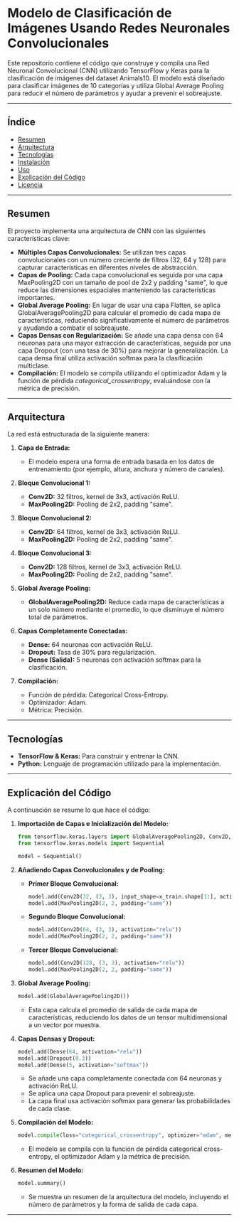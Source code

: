# Modelo de Clasificación de Imágenes Usando Redes Neuronales Convolucionales

Este repositorio contiene el código que construye y compila una Red Neuronal Convolucional (CNN) utilizando TensorFlow y Keras para la clasificación de imágenes del dataset Animals10. El modelo está diseñado para clasificar imágenes de 10 categorías y utiliza Global Average Pooling para reducir el número de parámetros y ayudar a prevenir el sobreajuste.

---

## Índice

- [Resumen](#resumen)
- [Arquitectura](#arquitectura)
- [Tecnologías](#tecnologías)
- [Instalación](#instalación)
- [Uso](#uso)
- [Explicación del Código](#explicación-del-código)
- [Licencia](#licencia)

---

## Resumen

El proyecto implementa una arquitectura de CNN con las siguientes características clave:

- **Múltiples Capas Convolucionales:** Se utilizan tres capas convolucionales con un número creciente de filtros (32, 64 y 128) para capturar características en diferentes niveles de abstracción.
- **Capas de Pooling:** Cada capa convolucional es seguida por una capa MaxPooling2D con un tamaño de pool de 2x2 y padding "same", lo que reduce las dimensiones espaciales manteniendo las características importantes.
- **Global Average Pooling:** En lugar de usar una capa Flatten, se aplica GlobalAveragePooling2D para calcular el promedio de cada mapa de características, reduciendo significativamente el número de parámetros y ayudando a combatir el sobreajuste.
- **Capas Densas con Regularización:** Se añade una capa densa con 64 neuronas para una mayor extracción de características, seguida por una capa Dropout (con una tasa de 30%) para mejorar la generalización. La capa densa final utiliza activación softmax para la clasificación multiclase.
- **Compilación:** El modelo se compila utilizando el optimizador Adam y la función de pérdida *categorical_crossentropy*, evaluándose con la métrica de precisión.

---

## Arquitectura

La red está estructurada de la siguiente manera:

1. **Capa de Entrada:**
   - El modelo espera una forma de entrada basada en los datos de entrenamiento (por ejemplo, altura, anchura y número de canales).

2. **Bloque Convolucional 1:**
   - **Conv2D:** 32 filtros, kernel de 3x3, activación ReLU.
   - **MaxPooling2D:** Pooling de 2x2, padding "same".

3. **Bloque Convolucional 2:**
   - **Conv2D:** 64 filtros, kernel de 3x3, activación ReLU.
   - **MaxPooling2D:** Pooling de 2x2, padding "same".

4. **Bloque Convolucional 3:**
   - **Conv2D:** 128 filtros, kernel de 3x3, activación ReLU.
   - **MaxPooling2D:** Pooling de 2x2, padding "same".

5. **Global Average Pooling:**
   - **GlobalAveragePooling2D:** Reduce cada mapa de características a un solo número mediante el promedio, lo que disminuye el número total de parámetros.

6. **Capas Completamente Conectadas:**
   - **Dense:** 64 neuronas con activación ReLU.
   - **Dropout:** Tasa de 30% para regularización.
   - **Dense (Salida):** 5 neuronas con activación softmax para la clasificación.

7. **Compilación:**
   - Función de pérdida: Categorical Cross-Entropy.
   - Optimizador: Adam.
   - Métrica: Precisión.

---

## Tecnologías

- **TensorFlow & Keras:** Para construir y entrenar la CNN.
- **Python:** Lenguaje de programación utilizado para la implementación.

---



## Explicación del Código

A continuación se resume lo que hace el código:

1. **Importación de Capas e Inicialización del Modelo:**

   ```python
   from tensorflow.keras.layers import GlobalAveragePooling2D, Conv2D, MaxPooling2D, Dense, Dropout
   from tensorflow.keras.models import Sequential

   model = Sequential()
   ```

2. **Añadiendo Capas Convolucionales y de Pooling:**

   - **Primer Bloque Convolucional:**
     ```python
     model.add(Conv2D(32, (3, 3), input_shape=x_train.shape[1:], activation="relu"))
     model.add(MaxPooling2D(2, 2, padding="same"))
     ```
   - **Segundo Bloque Convolucional:**
     ```python
     model.add(Conv2D(64, (3, 3), activation="relu"))
     model.add(MaxPooling2D(2, 2, padding="same"))
     ```
   - **Tercer Bloque Convolucional:**
     ```python
     model.add(Conv2D(128, (3, 3), activation="relu"))
     model.add(MaxPooling2D(2, 2, padding="same"))
     ```

3. **Global Average Pooling:**

   ```python
   model.add(GlobalAveragePooling2D())
   ```

   - Esta capa calcula el promedio de salida de cada mapa de características, reduciendo los datos de un tensor multidimensional a un vector por muestra.

4. **Capas Densas y Dropout:**

   ```python
   model.add(Dense(64, activation="relu"))
   model.add(Dropout(0.3))
   model.add(Dense(5, activation="softmax"))
   ```

   - Se añade una capa completamente conectada con 64 neuronas y activación ReLU.
   - Se aplica una capa Dropout para prevenir el sobreajuste.
   - La capa final usa activación softmax para generar las probabilidades de cada clase.

5. **Compilación del Modelo:**

   ```python
   model.compile(loss="categorical_crossentropy", optimizer="adam", metrics=["accuracy"])
   ```

   - El modelo se compila con la función de pérdida categorical cross-entropy, el optimizador Adam y la métrica de precisión.

6. **Resumen del Modelo:**

   ```python
   model.summary()
   ```

   - Se muestra un resumen de la arquitectura del modelo, incluyendo el número de parámetros y la forma de salida de cada capa.

---

